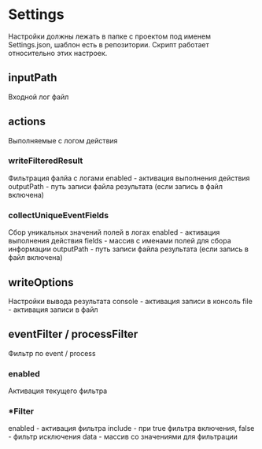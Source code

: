# Settings
Настройки должны лежать в папке с проектом под именем Settings.json, шаблон есть в репозитории. Скрипт работает относительно этих настроек.

## inputPath
Входной лог файл

## actions
Выполняемые с логом действия

### writeFilteredResult
Фильтрация фалйа с логами
enabled - активация выполнения действия
outputPath - путь записи файла результата (если запись в файл включена)

### collectUniqueEventFields
Сбор уникальных значений полей в логах
enabled - активация выполнения действия
fields - массив с именами полей для сбора информации
outputPath - путь записи файла результата (если запись в файл включена)

## writeOptions
Настройки вывода результата
console - активация записи в консоль
file - активация записи в файл

## eventFilter / processFilter
Фильтр по event / process

### enabled
Активация текущего фильтра

### *Filter
enabled - активация фильтра
include - при true фильтра включения, false - фильтр исключения
data - массив со значениями для фильтрации
